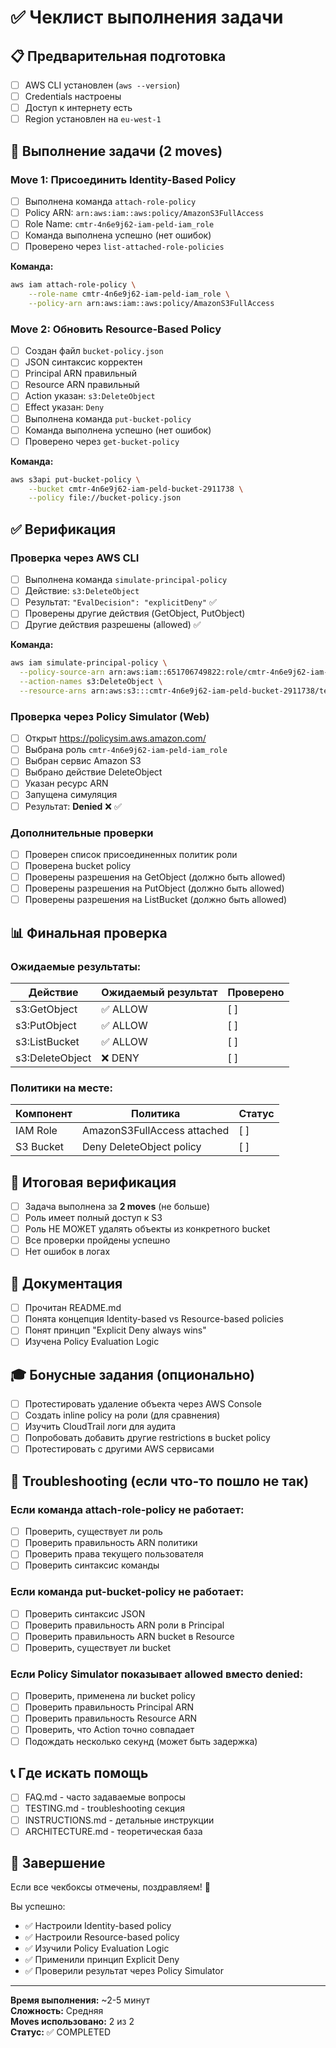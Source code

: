 # ✅ Чеклист выполнения задачи

## 📋 Предварительная подготовка

- [ ] AWS CLI установлен (`aws --version`)
- [ ] Credentials настроены
- [ ] Доступ к интернету есть
- [ ] Region установлен на `eu-west-1`

## 🎯 Выполнение задачи (2 moves)

### Move 1: Присоединить Identity-Based Policy
- [ ] Выполнена команда `attach-role-policy`
- [ ] Policy ARN: `arn:aws:iam::aws:policy/AmazonS3FullAccess`
- [ ] Role Name: `cmtr-4n6e9j62-iam-peld-iam_role`
- [ ] Команда выполнена успешно (нет ошибок)
- [ ] Проверено через `list-attached-role-policies`

**Команда:**
```bash
aws iam attach-role-policy \
    --role-name cmtr-4n6e9j62-iam-peld-iam_role \
    --policy-arn arn:aws:iam::aws:policy/AmazonS3FullAccess
```

### Move 2: Обновить Resource-Based Policy
- [ ] Создан файл `bucket-policy.json`
- [ ] JSON синтаксис корректен
- [ ] Principal ARN правильный
- [ ] Resource ARN правильный
- [ ] Action указан: `s3:DeleteObject`
- [ ] Effect указан: `Deny`
- [ ] Выполнена команда `put-bucket-policy`
- [ ] Команда выполнена успешно (нет ошибок)
- [ ] Проверено через `get-bucket-policy`

**Команда:**
```bash
aws s3api put-bucket-policy \
    --bucket cmtr-4n6e9j62-iam-peld-bucket-2911738 \
    --policy file://bucket-policy.json
```

## ✅ Верификация

### Проверка через AWS CLI
- [ ] Выполнена команда `simulate-principal-policy`
- [ ] Действие: `s3:DeleteObject`
- [ ] Результат: `"EvalDecision": "explicitDeny"` ✅
- [ ] Проверены другие действия (GetObject, PutObject)
- [ ] Другие действия разрешены (allowed) ✅

**Команда:**
```bash
aws iam simulate-principal-policy \
  --policy-source-arn arn:aws:iam::651706749822:role/cmtr-4n6e9j62-iam-peld-iam_role \
  --action-names s3:DeleteObject \
  --resource-arns arn:aws:s3:::cmtr-4n6e9j62-iam-peld-bucket-2911738/test-object
```

### Проверка через Policy Simulator (Web)
- [ ] Открыт https://policysim.aws.amazon.com/
- [ ] Выбрана роль `cmtr-4n6e9j62-iam-peld-iam_role`
- [ ] Выбран сервис Amazon S3
- [ ] Выбрано действие DeleteObject
- [ ] Указан ресурс ARN
- [ ] Запущена симуляция
- [ ] Результат: **Denied** ❌ ✅

### Дополнительные проверки
- [ ] Проверен список присоединенных политик роли
- [ ] Проверена bucket policy
- [ ] Проверены разрешения на GetObject (должно быть allowed)
- [ ] Проверены разрешения на PutObject (должно быть allowed)
- [ ] Проверены разрешения на ListBucket (должно быть allowed)

## 📊 Финальная проверка

### Ожидаемые результаты:

| Действие | Ожидаемый результат | Проверено |
|----------|---------------------|-----------|
| s3:GetObject | ✅ ALLOW | [ ] |
| s3:PutObject | ✅ ALLOW | [ ] |
| s3:ListBucket | ✅ ALLOW | [ ] |
| s3:DeleteObject | ❌ DENY | [ ] |

### Политики на месте:

| Компонент | Политика | Статус |
|-----------|----------|--------|
| IAM Role | AmazonS3FullAccess attached | [ ] |
| S3 Bucket | Deny DeleteObject policy | [ ] |

## 🎯 Итоговая верификация

- [ ] Задача выполнена за **2 moves** (не больше)
- [ ] Роль имеет полный доступ к S3
- [ ] Роль НЕ МОЖЕТ удалять объекты из конкретного bucket
- [ ] Все проверки пройдены успешно
- [ ] Нет ошибок в логах

## 📝 Документация

- [ ] Прочитан README.md
- [ ] Понята концепция Identity-based vs Resource-based policies
- [ ] Понят принцип "Explicit Deny always wins"
- [ ] Изучена Policy Evaluation Logic

## 🎓 Бонусные задания (опционально)

- [ ] Протестировать удаление объекта через AWS Console
- [ ] Создать inline policy на роли (для сравнения)
- [ ] Изучить CloudTrail логи для аудита
- [ ] Попробовать добавить другие restrictions в bucket policy
- [ ] Протестировать с другими AWS сервисами

## 🐛 Troubleshooting (если что-то пошло не так)

### Если команда attach-role-policy не работает:
- [ ] Проверить, существует ли роль
- [ ] Проверить правильность ARN политики
- [ ] Проверить права текущего пользователя
- [ ] Проверить синтаксис команды

### Если команда put-bucket-policy не работает:
- [ ] Проверить синтаксис JSON
- [ ] Проверить правильность ARN роли в Principal
- [ ] Проверить правильность ARN bucket в Resource
- [ ] Проверить, существует ли bucket

### Если Policy Simulator показывает allowed вместо denied:
- [ ] Проверить, применена ли bucket policy
- [ ] Проверить правильность Principal ARN
- [ ] Проверить правильность Resource ARN
- [ ] Проверить, что Action точно совпадает
- [ ] Подождать несколько секунд (может быть задержка)

## 📞 Где искать помощь

- [ ] FAQ.md - часто задаваемые вопросы
- [ ] TESTING.md - troubleshooting секция
- [ ] INSTRUCTIONS.md - детальные инструкции
- [ ] ARCHITECTURE.md - теоретическая база

## 🎉 Завершение

Если все чекбоксы отмечены, поздравляем! 🎊

Вы успешно:
- ✅ Настроили Identity-based policy
- ✅ Настроили Resource-based policy
- ✅ Изучили Policy Evaluation Logic
- ✅ Применили принцип Explicit Deny
- ✅ Проверили результат через Policy Simulator

---

**Время выполнения:** ~2-5 минут  
**Сложность:** Средняя  
**Moves использовано:** 2 из 2  
**Статус:** ✅ COMPLETED

